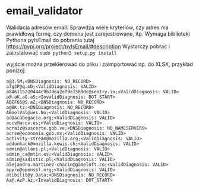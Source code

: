 # email_validator

Walidacja adresów email. Sprawdza wiele kryteriów, czy adres ma prawidłową formę, czy domena jest zarejestrowane, itp.
Wymaga biblioteki Pythona pyIsEmail do pobrania tutaj https://pypi.org/project/pyIsEmail/#description
Wystarczy pobrać i zainstalować
``` sudo python3 setup.py install ```

wyjście można przekierować do pliku i zaimportować np. do XLSX, przykład poniżej:
```pedobear2@pthc:~/$ python3 email.py > email.txt
a@3.SM;<DNSDiagnosis: NO_RECORD>
a7g3P@q.mD;<ValidDiagnosis: VALID>
a846115220444c9b7d6a2ef9e1589dc@sentry.io;<ValidDiagnosis: VALID>
a@.aK.aQ.aS;<InvalidDiagnosis: DOT_START>
ABEF65@S.aZ;<DNSDiagnosis: NO_RECORD>
a@BK.tz;<DNSDiagnosis: NO_RECORD>
ABoolVal@ues.No;<ValidDiagnosis: VALID>
ac@acabogacia.org;<ValidDiagnosis: VALID>
accv@accv.es;<ValidDiagnosis: VALID>
acraiz@suscerte.gob.ve;<DNSDiagnosis: NO_NAMESERVERS>
acrse@economia.gob.mx;<ValidDiagnosis: VALID>
activity-stream@mozilla.org;<ValidDiagnosis: VALID>
addonhack@mozilla.kewis.ch;<ValidDiagnosis: VALID>
admin@allani.pl;<ValidDiagnosis: VALID>
admin_ca@mtin.es;<ValidDiagnosis: VALID>
admin@sadistic.pl;<ValidDiagnosis: VALID>
alejandro.martinez-chacin@gameloft.co;<ValidDiagnosis: VALID>
appro@openssl.org;<ValidDiagnosis: VALID>
atibilit@y.Data;<DNSDiagnosis: NO_RECORD>
Az@.AzP.Az;<InvalidDiagnosis: DOT_START>

